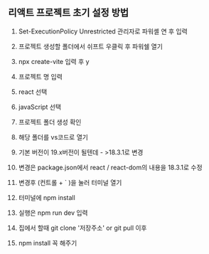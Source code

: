 ## 리액트 프로젝트 초기 설정 방법
1. Set-ExecutionPolicy Unrestricted 관리자로 파워셸 연 후 입력
2. 프로젝트 생성할 폴더에서 쉬프트 우클릭 후 파워쉘 열기
3. npx create-vite 입력 후 y
4. 프로젝트 명 입력
5. react 선택
6. javaScript 선택
7. 프로젝트 폴더 생성 확인
8. 해당 폴더를 vs코드로 열기
9. 기본 버전이 19.x버전이 될텐데 - >18.3.1로 변경
10. 변경은 package.json에서 react / react-dom의 내용을
    18.3.1로 수정
11. 변경후 (컨트롤 + ` )을 눌러 터미널 열기
12. 터미널에  npm install
13. 실행은 npm run dev 입력

14. 집에서 할때 git clone '저장주소' or git pull 이후
15. npm install 꼭 해주기